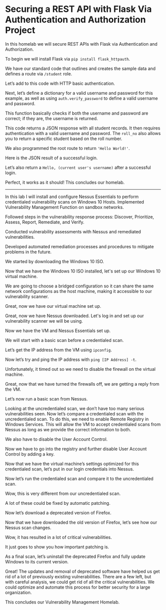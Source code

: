 <h1>Securing a REST API with Flask Via Authentication and Authorization Project</h1>

<p>In this homelab we will secure REST APIs with Flask via Authentication and Authorization.</p>

<p>To begin we will install Flask via <code>pip install flask_httpauth</code>.</p>

<p>We have our standard code that outlines and creates the sample data and defines a route via <code>/student</code> role.</p>

<p>Let’s add to this code with HTTP basic authentication.</p>

<p>Next, let’s define a dictionary for a valid username and password for this example, as well as using <code>auth.verify_password</code> to define a valid username and password.</p>

<p>This function basically checks if both the username and password are correct; if they are, the username is returned.</p>

<p>This code returns a JSON response with all student records. It then requires authentication with a valid username and password. The <code>roll_no</code> also allows you to return a specific student based on the roll number.</p>

<p>We also programmed the root route to return <code>'Hello World!'</code>.</p>

<p>Here is the JSON result of a successful login.</p>

<p>Let’s also return a <code>Hello, (current user's username)</code> after a successful login.</p>

<p>Perfect, it works as it should! This concludes our homelab.</p>

<hr/>

<p>In this lab I will install and configure Nessus Essentials to perform credentialed vulnerability scans on Windows 10 Hosts. Implemented Vulnerability Management Function on sandbox networks.</p>

<p>Followed steps in the vulnerability response process: Discover, Prioritize, Assess, Report, Remediate, and Verify.</p>

<p>Conducted vulnerability assessments with Nessus and remediated vulnerabilities.</p>

<p>Developed automated remediation processes and procedures to mitigate problems in the future.</p>

<p>We started by downloading the Windows 10 ISO.</p>

<p>Now that we have the Windows 10 ISO installed, let's set up our Windows 10 virtual machine.</p>

<p>We are going to choose a bridged configuration so it can share the same network configurations as the host machine, making it accessible to our vulnerability scanner.</p>

<p>Great, now we have our virtual machine set up.</p>

<p>Great, now we have Nessus downloaded. Let's log in and set up our vulnerability scanner we will be using.</p>

<p>Now we have the VM and Nessus Essentials set up.</p>

<p>We will start with a basic scan before a credentialed scan.</p>

<p>Let’s get the IP address from the VM using <code>ipconfig</code>.</p>

<p>Now let’s try and ping the IP address with <code>ping [IP Address] -t</code>.</p>

<p>Unfortunately, it timed out so we need to disable the firewall on the virtual machine.</p>

<p>Great, now that we have turned the firewalls off, we are getting a reply from the VM.</p>

<p>Let’s now run a basic scan from Nessus.</p>

<p>Looking at the uncredentialed scan, we don’t have too many serious vulnerabilities seen. Now let’s compare a credentialed scan with the uncredentialed scan. To do this, we need to enable Remote Registry in Windows Services. This will allow the VM to accept credentialed scans from Nessus as long as we provide the correct information to both.</p>

<p>We also have to disable the User Account Control.</p>

<p>Now we have to go into the registry and further disable User Account Control by adding a key.</p>

<p>Now that we have the virtual machine’s settings optimized for this credentialed scan, let’s put in our login credentials into Nessus.</p>

<p>Now let’s run the credentialed scan and compare it to the uncredentialed scan.</p>

<p>Wow, this is very different from our uncredentialed scan.</p>

<p>A lot of these could be fixed by automatic patching.</p>

<p>Now let’s download a deprecated version of Firefox.</p>

<p>Now that we have downloaded the old version of Firefox, let’s see how our Nessus scan changes.</p>

<p>Wow, it has resulted in a lot of critical vulnerabilities.</p>

<p>It just goes to show you how important patching is.</p>

<p>As a final scan, let’s uninstall the deprecated Firefox and fully update Windows to its current version.</p>

<p>Great! The updates and removal of deprecated software have helped us get rid of a lot of previously existing vulnerabilities. There are a few left, but with careful analysis, we could get rid of all the critical vulnerabilities. We could optimize and automate this process for better security for a large organization.</p>

<p>This concludes our Vulnerability Management Homelab.</p>
